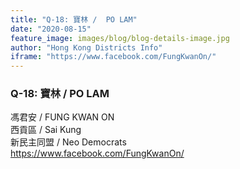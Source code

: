 ```yaml
---
title: "Q-18: 寶林 /  PO LAM"
date: "2020-08-15"
feature_image: images/blog/blog-details-image.jpg
author: "Hong Kong Districts Info"
iframe: "https://www.facebook.com/FungKwanOn/"
---
```


### Q-18: 寶林 /  PO LAM  
馮君安 /  FUNG KWAN ON  
西貢區 / Sai Kung  
新民主同盟 /  Neo Democrats  
https://www.facebook.com/FungKwanOn/
